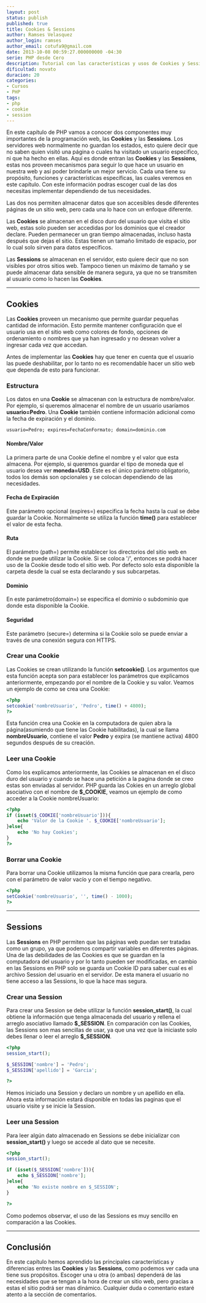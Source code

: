 ```yaml
---
layout: post
status: publish
published: true
title: Cookies & Sessions
author: Ramses Velasquez
author_login: ramses
author_email: cotufa9@gmail.com
date: 2013-10-08 00:59:27.000000000 -04:30
serie: PHP desde Cero
description: Tutorial con las características y usos de Cookies y Sessions en PHP.
dificultad: novato
duracion: 20
categories:
- Cursos
- PHP
tags:
- php
- cookie
- session
---
```

<p>En este capítulo de PHP vamos a conocer dos componentes muy importantes de la programación web, las <strong>Cookies</strong> y las <strong>Sessions</strong>. Los servidores web normalmente no guardan los estados, esto quiere decir que no saben quien visitó una página o cuales ha visitado un usuario especifico, ni que ha hecho en ellas. Aquí es donde entran las <strong>Cookies</strong> y las <strong>Sessions</strong>, estas nos proveen mecanismos para seguir lo que hace un usuario en nuestra web y así poder brindarle un mejor servicio. Cada una tiene su propósito, funciones y características específicas, las cuales veremos en este capítulo. Con este información podras escoger cual de las dos necesitas implementar dependiendo de tus necesidades.</p>

<p>Las dos nos permiten almacenar datos que son accesibles desde diferentes páginas de un sitio web, pero cada una lo hace con un enfoque diferente.</p>

<p>Las <strong>Cookies</strong> se almacenan en el disco duro del usuario que visita el sitio web, estas solo pueden ser accedidas por los dominios que el creador declare. Pueden permanecer un gran tiempo almacenadas, incluso hasta después que dejas el sitio. Estas tienen un tamaño limitado de espacio, por lo cual solo sirven para datos específicos.</p>

<p>Las <strong>Sessions</strong> se almacenan en el servidor, esto quiere decir que no son visibles por otros sitios web. Tampoco tienen un máximo de tamaño y se puede almacenar data sensible de manera segura, ya que no se transmiten al usuario como lo hacen las <strong>Cookies</strong>.</p>

<hr />

<h2>Cookies</h2>

<p>Las <strong>Cookies</strong> proveen un mecanismo que permite guardar pequeñas cantidad de información. Esto permite mantener configuración que el usuario usa en el sitio web como colores de fondo, opciones de ordenamiento o nombres que ya han ingresado y no desean volver a ingresar cada vez que accedan.</p>

<p>Antes de implementar las <strong>Cookies</strong> hay que tener en cuenta que el usuario las puede deshabilitar, por lo tanto no es recomendable hacer un sitio web que dependa de esto para funcionar.</p>

<h3>Estructura</h3>

<p>Los datos en una <strong>Cookie</strong> se almacenan con la estructura de nombre/valor. Por ejemplo, si queremos almacenar el nombre de un usuario usaríamos <strong>usuario=Pedro</strong>. Una <strong>Cookie</strong> también contiene información adicional como la fecha de expiración y el dominio.</p>

```
usuario=Pedro; expires=FechaConFormato; domain=dominio.com

```


<h4>Nombre/Valor</h4>

<p>La primera parte de una Cookie define el nombre y el valor que esta almacena. Por ejemplo, si queremos guardar el tipo de moneda que el usuario desea ver <strong>moneda=USD</strong>. Este es el único parámetro obligatorio, todos los demás son opcionales y se colocan dependiendo de las necesidades.</p>

<h4>Fecha de Expiración</h4>

<p>Este parámetro opcional (expires=) especifica la fecha hasta la cual se debe guardar la Cookie. Normalmente se utiliza la función <strong>time()</strong> para establecer el valor de esta fecha.</p>

<h4>Ruta</h4>

<p>El parámetro (path=) permite establecer los directorios del sitio web en donde se puede utilizar la Cookie. Si se coloca '/', entonces se podrá hacer uso de la Cookie desde todo el sitio web. Por defecto solo esta disponible la carpeta desde la cual se esta declarando y sus subcarpetas.</p>

<h4>Dominio</h4>

<p>En este parámetro(domain=) se especifica el dominio o subdominio que donde esta disponible la Cookie.</p>

<h4>Seguridad</h4>

<p>Este parámetro (secure=) determina si la Cookie solo se puede enviar a través de una conexión segura con HTTPS.</p>

<h3>Crear una Cookie</h3>

<p>Las Cookies se crean utilizando la función <strong>setcookie()</strong>. Los argumentos que esta función acepta son para establecer los parámetros que explicamos anteriormente, empezando por el nombre de la Cookie y su valor. Veamos un ejemplo de como se crea una Cookie:</p>

```php
<?php
setcookie('nombreUsuario', 'Pedro', time() + 4800);
?>
```

<p>Esta función crea una Cookie en la computadora de quien abra la página(asumiendo que tiene las Cookie habilitadas), la cual se llama <strong>nombreUsuario</strong>, contiene el valor <strong>Pedro</strong> y expira (se mantiene activa) 4800 segundos después de su creación.</p>

<h3>Leer una Cookie</h3>

<p>Como los explicamos anteriormente, las Cookies se almacenan en el disco duro del usuario y cuando se hace una petición a la pagina donde se creo estas son enviadas al servidor. PHP guarda las Cokies en un arreglo global asociativo con el nombre de <strong>$_COOKIE</strong>, veamos un ejemplo de como acceder a la Cookie nombreUsuario:</p>

```php
<?php
if (isset($_COOKIE['nombreUsuario'])){
    echo 'Valor de la Cookie '. $_COOKIE['nombreUsuario'];
}else{
    echo 'No hay Cookies';
}
?>
```

<h3>Borrar una Cookie</h3>

<p>Para borrar una Cookie utilizamos la misma función que para crearla, pero con el parámetro de valor vacío y con el tiempo negativo.</p>

```php
<?php
setCookie('nombreUsuario', '', time() - 1000);
?>
```

<hr />



<h2>Sessions</h2>

<p>Las <strong>Sessions</strong> en PHP permiten que las páginas web puedan ser tratadas como un grupo, ya que podemos compartir variables en diferentes páginas. Una de las debilidades de las Cookies es que se guardan en la computadora del usuario y por lo tanto pueden ser modificadas, en cambio en las Sessions en PHP solo se guarda un Cookie ID para saber cual es el archivo Session del usuario en el servidor. De esta manera el usuario no tiene acceso a las Sessions, lo que la hace mas segura.</p>

<h3>Crear una Session</h3>

<p>Para crear una Session se debe utilizar la función <strong>session_start()</strong>, la cual obtiene la información que tenga almacenada del usuario y rellena el arreglo asociativo llamado <strong>$_SESSION</strong>. En comparación con las Cookies, las Sessions son mas sencillas de usar, ya que una vez que la iniciaste solo debes llenar o leer el arreglo <strong>$_SESSION</strong>.</p>

```php
<?php
session_start();

$_SESSION['nombre'] = 'Pedro';
$_SESSION['apellido'] = 'Garcia';

?>
```


<p>Hemos iniciado una Session y declaro un nombre y un apellido en ella. Ahora esta información estará disponible en todas las paginas que el usuario visite y se inicie la Session.</p>

<h3>Leer una Session</h3>

<p>Para leer algún dato almacenado en Sessions se debe inicializar con <strong>session_start()</strong> y luego se accede al dato que se necesite.</p>

```php
<?php
session_start();

if (isset($_SESSION['nombre'])){
    echo $_SESSION['nombre'];
}else{
    echo 'No existe nombre en $_SESSION';
}

?>
```

<p>Como podemos observar, el uso de las Sessions es muy sencillo en comparación a las Cookies.</p>

<hr />

<h2>Conclusión</h2>

<p>En este capítulo hemos aprendido las principales características y diferencias entres las <strong>Cookies</strong> y las <strong>Sessions</strong>, como podemos ver cada una tiene sus propósitos. Escoger una u otra (o ambas) dependerá de las necesidades que se tengan a la hora de crear un sitio web, pero gracias a estas el sitio podrá ser mas dinámico. Cualquier duda o comentario estaré atento a la sección de comentarios.</p>
